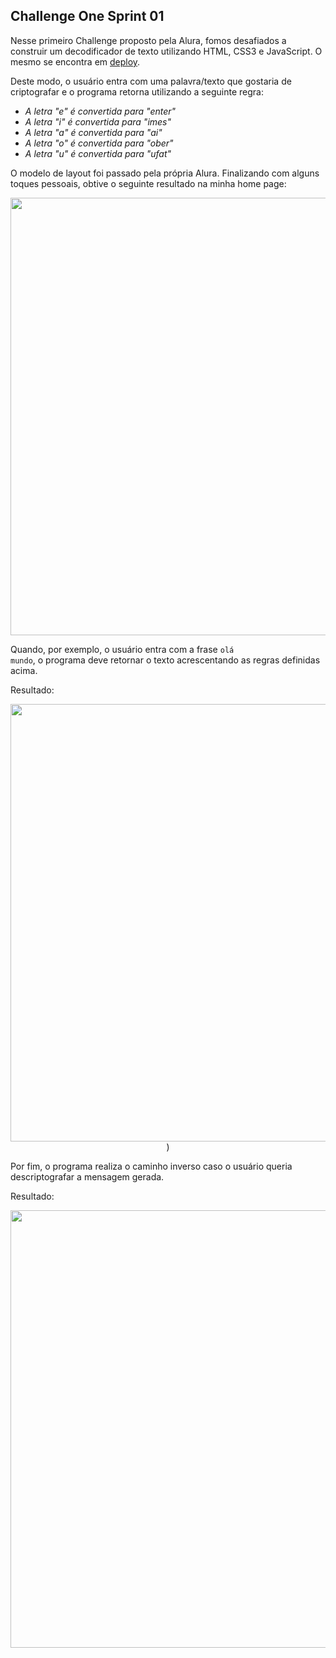 ## Challenge One Sprint 01

Nesse primeiro Challenge proposto pela Alura, fomos desafiados a construir um decodificador de texto utilizando HTML, CSS3 e JavaScript. O mesmo se encontra em <a href="https://lucasmoura96.github.io/challenge-one-sprint1/">deploy</a>.

Deste modo, o usuário entra com uma palavra/texto que gostaria de criptografar e o programa retorna utilizando a seguinte regra:

<ul>
<li><em>A letra "e" é convertida para "enter"</br>
<li>A letra "i" é convertida para "imes"</br>
<li>A letra "a" é convertida para "ai"</br>
<li>A letra "o" é convertida para "ober"</br>
<li>A letra "u" é convertida para "ufat"</em></br>
</ul>

O modelo de layout foi passado pela própria Alura. Finalizando com alguns toques pessoais, obtive o seguinte resultado na minha home page:

<div align="center">
<img src="https://user-images.githubusercontent.com/128440501/231805061-138e793b-35a7-4d88-92ad-2c9fad4bacb4.PNG" width="700" />
</div>

Quando, por exemplo, o usuário entra com a frase <code>olá mundo</code>, o programa deve retornar o texto acrescentando as regras definidas acima.

Resultado:

<div align="center">
<img src="https://user-images.githubusercontent.com/128440501/231805832-07a6790e-be66-4759-b743-07d79946fbd1.PNG" width="700"  />)
</div>

Por fim, o programa realiza o caminho inverso caso o usuário queria descriptografar a mensagem gerada.

Resultado:

<div align="center">
<img src="https://user-images.githubusercontent.com/128440501/231807578-1ac29a93-dc29-4e18-a4e0-87726a81e3b6.PNG" width="700" />
</div>
